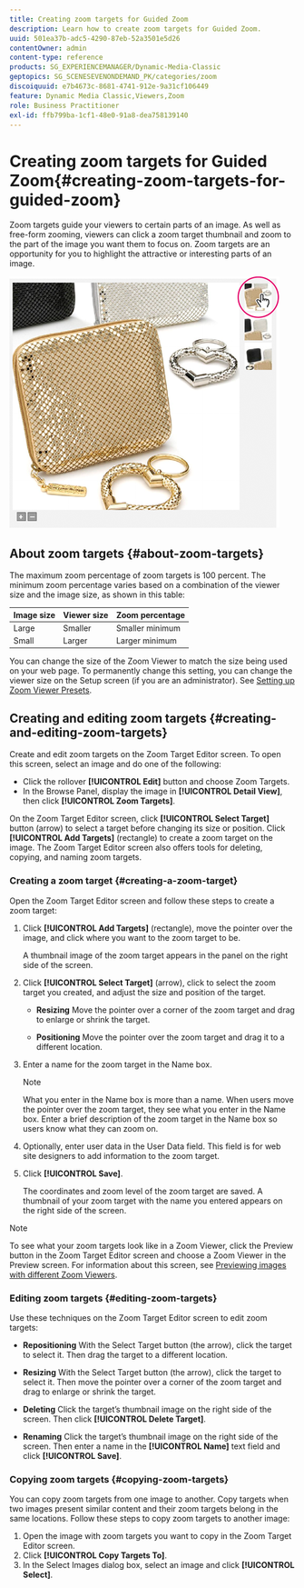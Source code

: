 ```yaml
---
title: Creating zoom targets for Guided Zoom
description: Learn how to create zoom targets for Guided Zoom.
uuid: 501ea37b-adc5-4290-87eb-52a3501e5d26
contentOwner: admin
content-type: reference
products: SG_EXPERIENCEMANAGER/Dynamic-Media-Classic
geptopics: SG_SCENESEVENONDEMAND_PK/categories/zoom
discoiquuid: e7b4673c-8681-4741-912e-9a31cf106449
feature: Dynamic Media Classic,Viewers,Zoom
role: Business Practitioner
exl-id: ffb799ba-1cf1-48e0-91a8-dea758139140
---
```

# Creating zoom targets for Guided Zoom{#creating-zoom-targets-for-guided-zoom}

Zoom targets guide your viewers to certain parts of an image. As well as free-form zooming, viewers can click a zoom target thumbnail and zoom to the part of the image you want them to focus on. Zoom targets are an opportunity for you to highlight the attractive or interesting parts of an image.

![Creating zoom targets for Guided Zoom](/help/assets/zo_guided_zoom.png)

## About zoom targets {#about-zoom-targets}

The maximum zoom percentage of zoom targets is 100 percent. The minimum zoom percentage varies based on a combination of the viewer size and the image size, as shown in this table:

|Image size|Viewer size|Zoom percentage|
|--- |--- |--- |
|Large|Smaller|Smaller minimum|
|Small|Larger|Larger minimum|

You can change the size of the Zoom Viewer to match the size being used on your web page. To permanently change this setting, you can change the viewer size on the Setup screen (if you are an administrator). See [Setting up Zoom Viewer Presets](setting-zoom-viewer-presets.md#setting_up_zoom_viewer_presets).

## Creating and editing zoom targets {#creating-and-editing-zoom-targets}

Create and edit zoom targets on the Zoom Target Editor screen. To open this screen, select an image and do one of the following:

* Click the rollover **[!UICONTROL Edit]** button and choose Zoom Targets.
* In the Browse Panel, display the image in **[!UICONTROL Detail View]**, then click **[!UICONTROL Zoom Targets]**.

On the Zoom Target Editor screen, click **[!UICONTROL Select Target]** button (arrow) to select a target before changing its size or position. Click **[!UICONTROL Add Targets]** (rectangle) to create a zoom target on the image. The Zoom Target Editor screen also offers tools for deleting, copying, and naming zoom targets.

### Creating a zoom target {#creating-a-zoom-target}

Open the Zoom Target Editor screen and follow these steps to create a zoom target:

1. Click **[!UICONTROL Add Targets]** (rectangle), move the pointer over the image, and click where you want to the zoom target to be.

   A thumbnail image of the zoom target appears in the panel on the right side of the screen.

1. Click **[!UICONTROL Select Target]** (arrow), click to select the zoom target you created, and adjust the size and position of the target.

    * **Resizing**
    Move the pointer over a corner of the zoom target and drag to enlarge or shrink the target.

    * **Positioning**
    Move the pointer over the zoom target and drag it to a different location.

1. Enter a name for the zoom target in the Name box.

   >[!NOTE]
   >
   >What you enter in the Name box is more than a name. When users move the pointer over the zoom target, they see what you enter in the Name box. Enter a brief description of the zoom target in the Name box so users know what they can zoom on.

1. Optionally, enter user data in the User Data field. This field is for web site designers to add information to the zoom target.
1. Click **[!UICONTROL Save]**.

   The coordinates and zoom level of the zoom target are saved. A thumbnail of your zoom target with the name you entered appears on the right side of the screen.

>[!NOTE]
>
>To see what your zoom targets look like in a Zoom Viewer, click the Preview button in the Zoom Target Editor screen and choose a Zoom Viewer in the Preview screen. For information about this screen, see [Previewing images with different Zoom Viewers](previewing-image-assets-different-zoom.md#previewing_image_assets_with_different_zoom_viewers).

### Editing zoom targets {#editing-zoom-targets}

Use these techniques on the Zoom Target Editor screen to edit zoom targets:

* **Repositioning**
With the Select Target button (the arrow), click the target to select it. Then drag the target to a different location.

* **Resizing**
With the Select Target button (the arrow), click the target to select it. Then move the pointer over a corner of the zoom target and drag to enlarge or shrink the target.

* **Deleting**
Click the target’s thumbnail image on the right side of the screen. Then click **[!UICONTROL Delete Target]**.

* **Renaming**
Click the target’s thumbnail image on the right side of the screen. Then enter a name in the **[!UICONTROL Name]** text field and click **[!UICONTROL Save]**.

### Copying zoom targets {#copying-zoom-targets}

You can copy zoom targets from one image to another. Copy targets when two images present similar content and their zoom targets belong in the same locations. Follow these steps to copy zoom targets to another image:

1. Open the image with zoom targets you want to copy in the Zoom Target Editor screen. 
1. Click **[!UICONTROL Copy Targets To]**.
1. In the Select Images dialog box, select an image and click **[!UICONTROL Select]**.
